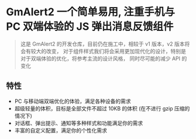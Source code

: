 # GmAlert2 一个简单易用, 注重手机与 PC 双端体验的 JS 弹出消息反馈组件

> 这是 GmAlert2 的开发仓库，目前仍在施工中，相较于 v1 版本，v2 版本将会有较大的改变，
> 对于组件样式我们将会采用更加现代化的设计，特别是对于双端体验的优化，将参考主流的设计风格，
> 同时尽可能的减少 API 的变化

## 特性

- PC 与移动端双端优化的体验，满足各种设备的需求
- 超级轻量的体积，目标是全部文件不超过 10KB 的体积 (在不进行 gzip 压缩的情况下)
- 对话框、弹出提示、通知等多种样式和功能满足你的需求
- 丰富的自定义配置，满足你的个性化需求

